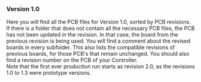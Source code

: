 ### Version 1.0

Here you will find all the PCB files for Version 1.0, sorted by PCB revisions.  
If there is a folder that does not contain all the necessary PCB files, the PCB has not been updated in the revision. 
In that case, the board from the previous revision is being used. 
You will find a comment about the revised boards in every subfolder. 
This also lists the compatible revisions of previous boards, for those PCB's that remain unchanged. 
You should also find a revision number on the PCB of your Controller.  
Note that the first ever production run starts as revision 2.0, as the revisions 1.0 to 1.3 were prototype versions.  
